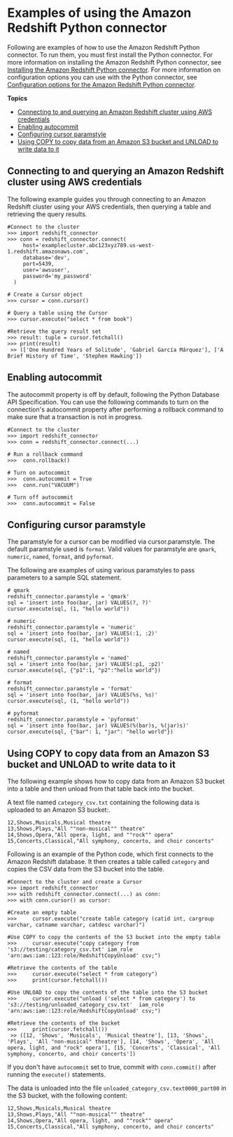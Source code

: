 # Examples of using the Amazon Redshift Python connector<a name="python-connect-examples"></a>

Following are examples of how to use the Amazon Redshift Python connector\. To run them, you must first install the Python connector\. For more information on installing the Amazon Redshift Python connector, see [Installing the Amazon Redshift Python connector](python-driver-install.md)\. For more information on configuration options you can use with the Python connector, see [Configuration options for the Amazon Redshift Python connector](python-configuration-options.md)\.

**Topics**
+ [Connecting to and querying an Amazon Redshift cluster using AWS credentials](#python-connect-cluster)
+ [Enabling autocommit](#python-connect-enable-autocommit)
+ [Configuring cursor paramstyle](#python-connect-config-paramstyle)
+ [Using COPY to copy data from an Amazon S3 bucket and UNLOAD to write data to it](#python-connect-copy-unload-s3)

## Connecting to and querying an Amazon Redshift cluster using AWS credentials<a name="python-connect-cluster"></a>

The following example guides you through connecting to an Amazon Redshift cluster using your AWS credentials, then querying a table and retrieving the query results\.

```
#Connect to the cluster
>>> import redshift_connector
>>> conn = redshift_connector.connect(
     host='examplecluster.abc123xyz789.us-west-1.redshift.amazonaws.com',
     database='dev',
     port=5439,
     user='awsuser',
     password='my_password'
  )
  
# Create a Cursor object
>>> cursor = conn.cursor()

# Query a table using the Cursor
>>> cursor.execute("select * from book")
                
#Retrieve the query result set
>>> result: tuple = cursor.fetchall()
>>> print(result)
 >> (['One Hundred Years of Solitude', 'Gabriel García Márquez'], ['A Brief History of Time', 'Stephen Hawking'])
```

## Enabling autocommit<a name="python-connect-enable-autocommit"></a>

The autocommit property is off by default, following the Python Database API Specification\. You can use the following commands to turn on the connection's autocommit property after performing a rollback command to make sure that a transaction is not in progress\.

```
#Connect to the cluster
>>> import redshift_connector
>>> conn = redshift_connector.connect(...)

# Run a rollback command
>>>  conn.rollback()

# Turn on autocommit
>>>  conn.autocommit = True
>>>  conn.run("VACUUM")

# Turn off autocommit
>>>  conn.autocommit = False
```

## Configuring cursor paramstyle<a name="python-connect-config-paramstyle"></a>

The paramstyle for a cursor can be modified via cursor\.paramstyle\. The default paramstyle used is `format`\. Valid values for paramstyle are `qmark`, `numeric`, `named`, `format`, and `pyformat`\.

The following are examples of using various paramstyles to pass parameters to a sample SQL statement\.

```
# qmark
redshift_connector.paramstyle = 'qmark'
sql = 'insert into foo(bar, jar) VALUES(?, ?)'
cursor.execute(sql, (1, "hello world"))

# numeric
redshift_connector.paramstyle = 'numeric'
sql = 'insert into foo(bar, jar) VALUES(:1, :2)'
cursor.execute(sql, (1, "hello world"))

# named
redshift_connector.paramstyle = 'named'
sql = 'insert into foo(bar, jar) VALUES(:p1, :p2)'
cursor.execute(sql, {"p1":1, "p2":"hello world"})

# format
redshift_connector.paramstyle = 'format'
sql = 'insert into foo(bar, jar) VALUES(%s, %s)'
cursor.execute(sql, (1, "hello world"))

# pyformat
redshift_connector.paramstyle = 'pyformat'
sql = 'insert into foo(bar, jar) VALUES(%(bar)s, %(jar)s)'
cursor.execute(sql, {"bar": 1, "jar": "hello world"})
```

## Using COPY to copy data from an Amazon S3 bucket and UNLOAD to write data to it<a name="python-connect-copy-unload-s3"></a>

The following example shows how to copy data from an Amazon S3 bucket into a table and then unload from that table back into the bucket\.

A text file named `category_csv.txt` containing the following data is uploaded to an Amazon S3 bucket:\.

```
12,Shows,Musicals,Musical theatre
13,Shows,Plays,"All ""non-musical"" theatre"
14,Shows,Opera,"All opera, light, and ""rock"" opera"
15,Concerts,Classical,"All symphony, concerto, and choir concerts"
```

Following is an example of the Python code, which first connects to the Amazon Redshift database\. It then creates a table called `category` and copies the CSV data from the S3 bucket into the table\.

```
#Connect to the cluster and create a Cursor
>>> import redshift_connector
>>> with redshift_connector.connect(...) as conn:
>>> with conn.cursor() as cursor:

#Create an empty table
>>>     cursor.execute("create table category (catid int, cargroup varchar, catname varchar, catdesc varchar)")

#Use COPY to copy the contents of the S3 bucket into the empty table 
>>>     cursor.execute("copy category from 's3://testing/category_csv.txt' iam_role 'arn:aws:iam::123:role/RedshiftCopyUnload' csv;")

#Retrieve the contents of the table
>>>     cursor.execute("select * from category")
>>>     print(cursor.fetchall())

#Use UNLOAD to copy the contents of the table into the S3 bucket
>>>     cursor.execute("unload ('select * from category') to 's3://testing/unloaded_category_csv.txt'  iam_role 'arn:aws:iam::123:role/RedshiftCopyUnload' csv;")

#Retrieve the contents of the bucket
>>>     print(cursor.fetchall())
 >> ([12, 'Shows', 'Musicals', 'Musical theatre'], [13, 'Shows', 'Plays', 'All "non-musical" theatre'], [14, 'Shows', 'Opera', 'All opera, light, and "rock" opera'], [15, 'Concerts', 'Classical', 'All symphony, concerto, and choir concerts'])
```

If you don't have `autocommit` set to true, commit with `conn.commit()` after running the `execute()` statements\.

The data is unloaded into the file `unloaded_category_csv.text0000_part00` in the S3 bucket, with the following content:

```
12,Shows,Musicals,Musical theatre
13,Shows,Plays,"All ""non-musical"" theatre"
14,Shows,Opera,"All opera, light, and ""rock"" opera"
15,Concerts,Classical,"All symphony, concerto, and choir concerts"
```